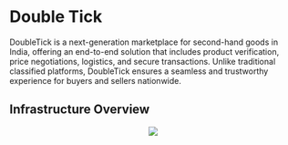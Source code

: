 # Double Tick

DoubleTick is a next-generation marketplace for second-hand goods in India, offering an end-to-end solution that includes product verification, price negotiations, logistics, and secure transactions. Unlike traditional classified platforms, DoubleTick ensures a seamless and trustworthy experience for buyers and sellers nationwide.

## Infrastructure Overview

<p align="center">
  <img src="https://github.com/user-attachments/assets/ceb70662-1e35-4cdd-8f9b-d959a47f7c19" />
</p>
